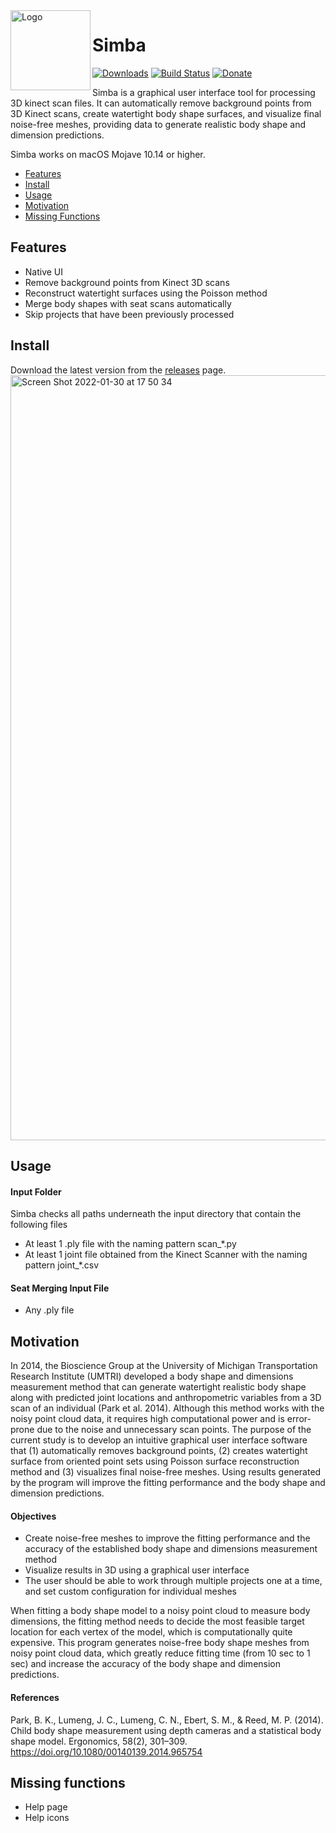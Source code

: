 <img width="128px" src="https://user-images.githubusercontent.com/71047773/162661459-faad6b31-1436-47cf-b861-96878cd25a2e.png" alt="Logo" align="left" />

# Simba

[![Downloads](https://img.shields.io/github/downloads/p0deje/Maccy/total.svg)](https://github.com/danieljiang520/Simba)
[![Build Status](https://img.shields.io/bitrise/716921b669780314/master?token=3pMiCb5dpFzlO-7jTYtO3Q)](https://github.com/danieljiang520/Simba)
[![Donate](https://img.shields.io/badge/buy%20me%20a%20coffee-donate-yellow.svg)](https://account.venmo.com/u/Daniel-Jiang-12)

Simba is a graphical user interface tool for processing 3D kinect scan files. It can automatically remove background points from 3D Kinect scans, create watertight body shape surfaces, and visualize final noise-free meshes, providing data to generate realistic body shape and dimension predictions.

Simba works on macOS Mojave 10.14 or higher.

* [Features](#features)
* [Install](#install)
* [Usage](#usage)
* [Motivation](#motivation)
* [Missing Functions](#missing-functions)

## Features
* Native UI
* Remove background points from Kinect 3D scans
* Reconstruct watertight surfaces using the Poisson method
* Merge body shapes with seat scans automatically
* Skip projects that have been previously processed

## Install
Download the latest version from the [releases](https://github.com/danieljiang520/UMTRI_3D_Scan_Processing/releases) page.
<img width="1224" alt="Screen Shot 2022-01-30 at 17 50 34" src="https://user-images.githubusercontent.com/71047773/151721252-e802b988-ec4e-4679-8beb-d805aa64b88c.png">

## Usage
#### Input Folder
Simba checks all paths underneath the input directory that contain the following files
* At least 1 .ply file with the naming pattern scan_*.py
* At least 1 joint file obtained from the Kinect Scanner with the naming pattern joint_*.csv

#### Seat Merging Input File
* Any .ply file

## Motivation
In 2014, the Bioscience Group at the University of Michigan Transportation Research Institute (UMTRI) developed a body shape and dimensions measurement method that can generate watertight realistic body shape along with predicted joint locations and anthropometric variables from a 3D scan of an individual (Park et al. 2014). Although this method works with the noisy point cloud data, it requires high computational power and is error-prone due to the noise and unnecessary scan points. The purpose of the current study is to develop an intuitive graphical user interface software that (1) automatically removes background points, (2) creates watertight surface from oriented point sets using Poisson surface reconstruction method and (3) visualizes final noise-free meshes. Using results generated by the program will improve the fitting performance and the body shape and dimension predictions.

#### Objectives
* Create noise-free meshes to improve the fitting performance and the accuracy of the established body shape and dimensions measurement method
* Visualize results in 3D using a graphical user interface
* The user should be able to work through multiple projects one at
a time, and set custom configuration for individual meshes

When fitting a body shape model to a noisy point cloud to measure body dimensions, the fitting method needs to decide the most feasible target location for each vertex of the model, which is computationally quite expensive. This program generates noise-free body shape meshes from noisy point cloud data, which greatly reduce fitting time (from 10 sec to 1 sec) and increase the accuracy of the body shape and dimension predictions.

#### References
Park, B. K., Lumeng, J. C., Lumeng, C. N., Ebert, S. M., & Reed, M. P. (2014). Child body shape measurement using depth cameras and a statistical body shape model. Ergonomics, 58(2), 301–309. https://doi.org/10.1080/00140139.2014.965754

## Missing functions
- Help page
- Help icons

